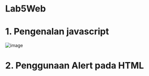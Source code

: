 # Lab5Web
# 1. Pengenalan javascript
![image](https://github.com/user-attachments/assets/ae1420f5-56c1-48a6-a3c6-3b5d3e1a9bf5)

# 2. Penggunaan Alert pada HTML

